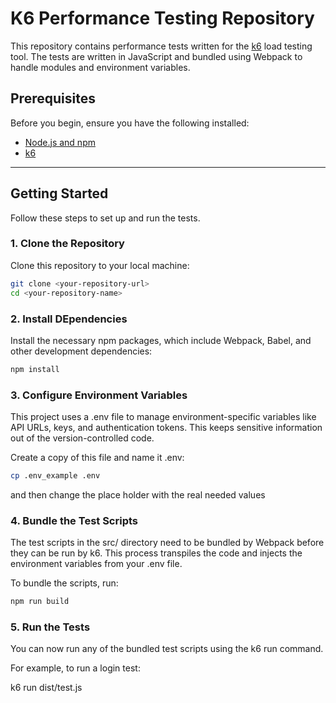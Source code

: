 # K6 Performance Testing Repository

This repository contains performance tests written for the [k6](https://k6.io/) load testing tool. The tests are written in JavaScript and bundled using Webpack to handle modules and environment variables.

## Prerequisites

Before you begin, ensure you have the following installed:

* [Node.js and npm](https://nodejs.org/)
* [k6](https://k6.io/docs/getting-started/installation/)

---

## Getting Started

Follow these steps to set up and run the tests.

### 1. Clone the Repository

Clone this repository to your local machine:

```bash
git clone <your-repository-url>
cd <your-repository-name>
```

### 2. Install DEpendencies
Install the necessary npm packages, which include Webpack, Babel, and other development dependencies:
```bash
npm install
```

### 3. Configure Environment Variables
This project uses a .env file to manage environment-specific variables like API URLs, keys, and authentication tokens. This keeps sensitive information out of the version-controlled code.

Create a copy of this file and name it .env:

```bash
cp .env_example .env
```
and then change the place holder with the real needed values


### 4. Bundle the Test Scripts
The test scripts in the src/ directory need to be bundled by Webpack before they can be run by k6. This process transpiles the code and injects the environment variables from your .env file.

To bundle the scripts, run:
```bash
npm run build
```

### 5. Run the Tests
You can now run any of the bundled test scripts using the k6 run command.

For example, to run a login test:

k6 run dist/test.js

